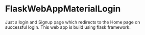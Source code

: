 # FlaskWebAppMaterialLogin
Just a login and Signup page which redirects to the Home page on successful login. This web app is build using flask framework.
